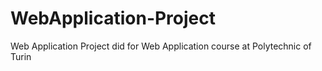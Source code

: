 # WebApplication-Project
Web Application Project did for Web Application course at Polytechnic of Turin
